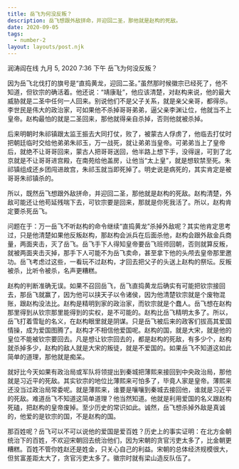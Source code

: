 ```yaml
---
title: 岳飞为何没反叛？
description: 岳飞想跟外敌拼命，并迎回二圣，那他就是赵构的死敌。
date: 2020-09-05
tags:
  - number-2
layout: layouts/post.njk
---
```





润涛阎在线
 九月 5, 2020 7:36 下午
岳飞为何没反叛？

因为岳飞北伐打的旗号是“直捣黄龙，迎回二圣。”虽然那时候徽宗已经死了，他不知道，但钦宗的确活着。他还说：“靖康耻”，他应该清楚，对赵构来说，他的最大威胁就是二圣中任何一人回来。别说他们不是父子关系，就是亲父亲哥，都得杀。李世民是伟大的政治家，可如果他不杀掉哥哥弟弟，逼父亲李渊让位，他就当不上皇帝。赵构最怕的就是二圣回来，那他就得亲自杀掉，否则他就被杀掉。

后来明朝时朱祁镇跟太监王振去大同打仗，败了，被蒙古人俘虏了，他临去打仗时把朝廷临时交给他弟弟朱祁玉，万一战死，就让弟弟当皇帝。可弟弟当上了皇帝后，就绝不让哥哥回来，蒙古人把哥哥送回，他半路上想下手，没得逞，可到了北京就是不让哥哥进宫殿，在南苑给他盖房，让他当“太上皇”，就是想软禁至死。朱祁镇组成还乡团闯进故宫，朱祁玉就当即死掉了。明史说是病死的，其实肯定是被哥哥朱祁镇杀的。

所以，既然岳飞想跟外敌拼命，并迎回二圣，那他就是赵构的死敌。赵构清楚，外敌可能还让他苟延残喘下去，可钦宗要是回来，那就是你死我活了。所以，赵构肯定要杀死岳飞。

问题在于：万一岳飞不听赵构的命令继续“直捣黄龙”杀掉外敌呢？其实他肯定思考过，只是他清楚如果他反叛赵构，那赵构会派兵在后面杀他，赵构会跟外敌金兵商量，两面夹击，灭了岳飞。岳飞手下人得知皇帝要岳飞班师回朝，否则就算反叛，就被两面夹击灭掉，那手下人可能不为岳飞卖命，甚至拿下他的头颅去皇帝那里邀功。岳飞考虑过这些，一看玩不过赵构，才回去把父子的头送上赵构的祭坛。反叛被杀，比听令被杀，名声更糟糕。

赵构的判断准确无误。如果不召回岳飞，岳飞直捣黄龙后确实有可能把钦宗接回去，那岳飞就赢了，因为他可以挟天子以令诸侯，因为他清楚钦宗就是个废物混账，跟赵构没法比。赵构是精明到家的政治家，而钦宗就是个蠢人。岳飞想在赵构那里得到从钦宗那里能得到的实权，是不可能的。赵构比岳飞精明太多了。所以，岳飞打着雪耻的名义，在赵构眼里就是阴谋。只是岳飞被后来的政客们拔高其爱国情操，成为爱国图腾了。赵构才不相信他爱国呢。赵构的国，就是大宋，就是他的皇位不能被钦宗要回去。凡是想让钦宗回去的，都是赵构的死敌，有多少个，赵构就杀掉多少，赵构的敌人就是大宋的叛徒，就是不爱国的。如果岳飞不知道这如此简单的道理，那他就是痴呆。

就好比今天如果有政治局或军队将领提出到秦城把薄熙来接回到中央政治局，那他就是习近平的死敌。其实钦宗的地位比薄熙来可怕多了，毕竟人家是皇帝。薄熙来还没当过政治局常委呢。就是薄熙来，谁要是嚷嚷到秦城去接回他，谁就是习近平的死敌。难道岳飞不知道这简单道理？他当然知道。他就是利用爱国的名义跟赵构死磕，把赵构的皇帝废掉。至少历史的常识如此。诚然，岳飞想杀掉外敌是真诚的，他爱的是钦宗的国，不是赵构的国。

那百姓呢？岳飞可以不可以说他的爱国是爱百姓？历史上的事实证明：在北方金朝统治下的百姓，不欢迎宋朝回去统治他们，因为宋朝的贪官污吏太多了，比金朝更糟糕。百姓不管你姓赵还是姓金，只关心自己的利益。宋朝的总体经济规模很大，但贫富差距太大了，贪官污吏太多了。徽宗时就有梁山造反队伍了。

